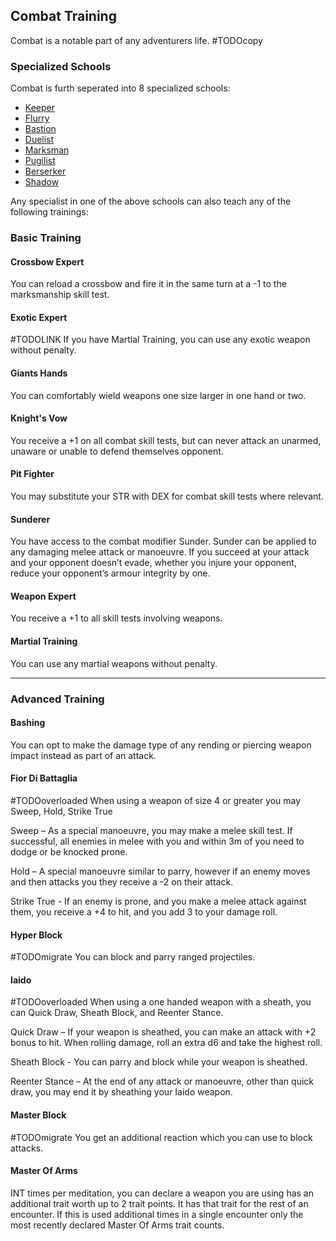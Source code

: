 ## Combat Training
Combat is a notable part of any adventurers life.
#TODOcopy

### Specialized Schools
Combat is furth seperated into 8 specialized schools:
* [Keeper](Keeper)
* [Flurry](Flurry)
* [Bastion](Bastion)
* [Duelist](Duelist)
* [Marksman](Marksman)
* [Pugilist](Pugilist)
* [Berserker](Berserker)
* [Shadow](Shadow)

Any specialist in one of the above schools can also teach any of the following trainings:

### Basic Training
#### Crossbow Expert
You can reload a crossbow and fire it in the same turn at a -1 to the marksmanship skill test.  

#### Exotic Expert
#TODOLINK
If you have Martial Training, you can use any exotic weapon without penalty.   

#### Giants Hands
You can comfortably wield weapons one size larger in one hand or two.

#### Knight's Vow
You receive a +1 on all combat skill tests, but can never attack an unarmed, unaware or unable to defend themselves opponent. 

#### Pit Fighter
You may substitute your STR with DEX for combat skill tests where relevant.

#### Sunderer
You have access to the combat modifier Sunder. Sunder can be applied to any damaging melee attack or manoeuvre. If you succeed at your attack and your opponent doesn’t evade, whether you injure your opponent, reduce your opponent’s armour integrity by one.

#### Weapon Expert
You receive a +1 to all skill tests involving weapons. 

#### Martial Training
You can use any martial weapons without penalty. 

---

### Advanced Training
#### Bashing
You can opt to make the damage type of any rending or piercing weapon impact instead as part of an attack.

#### Fior Di Battaglia
#TODOoverloaded
When using a weapon of size 4 or greater you may Sweep, Hold, Strike True

Sweep – As a special manoeuvre, you may make a melee skill test. If successful, all enemies in melee with you and within 3m of you need to dodge or be knocked prone.

Hold – A special manoeuvre similar to parry, however if an enemy moves and then attacks you they receive a -2 on their attack.

Strike True - If an enemy is prone, and you make a melee attack against them, you receive a +4 to hit, and you add 3 to your damage roll.

#### Hyper Block
#TODOmigrate
You can block and parry ranged projectiles. 

#### Iaido
#TODOoverloaded
When using a one handed weapon with a sheath, you can Quick Draw, Sheath Block, and Reenter Stance.

Quick Draw – If your weapon is sheathed, you can make an attack with +2 bonus to hit. When rolling damage, roll an extra d6 and take the highest roll.

Sheath Block - You can parry and block while your weapon is sheathed.

Reenter Stance – At the end of any attack or manoeuvre, other than quick draw, you may end it by sheathing your Iaido weapon.

#### Master Block
#TODOmigrate
You get an additional reaction which you can use to block attacks.

#### Master Of Arms
INT times per meditation, you can declare a weapon you are using has an additional trait worth up to 2 trait points. It has that trait for the rest of an encounter. If this is used additional times in a single encounter only the most recently declared Master Of Arms trait counts. 